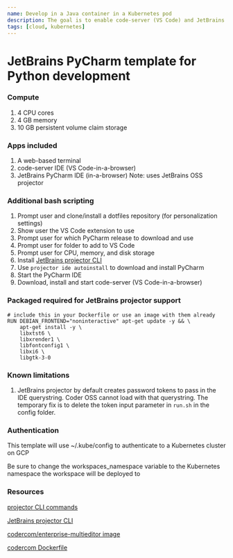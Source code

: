 ```yaml
---
name: Develop in a Java container in a Kubernetes pod
description: The goal is to enable code-server (VS Code) and JetBrains PyCharm
tags: [cloud, kubernetes]
---
```


# JetBrains PyCharm template for Python development

### Compute
1. 4 CPU cores
1. 4 GB memory
1. 10 GB persistent volume claim storage

### Apps included
1. A web-based terminal
1. code-server IDE (VS Code-in-a-browser)
1. JetBrains PyCharm IDE (in-a-browser) Note: uses JetBrains OSS projector

### Additional bash scripting
1. Prompt user and clone/install a dotfiles repository (for personalization settings)
1. Show user the VS Code extension to use
1. Prompt user for which PyCharm release to download and use
1. Prompt user for folder to add to VS Code
1. Prompt user for CPU, memory, and disk storage
1. Install [JetBrains projector CLI](https://github.com/JetBrains/projector-installer#Installation)
1. Use `projector ide autoinstall` to download and install PyCharm
1. Start the PyCharm IDE
1. Download, install and start code-server (VS Code-in-a-browser)

### Packaged required for JetBrains projector support
```console
# include this in your Dockerfile or use an image with them already
RUN DEBIAN_FRONTEND="noninteractive" apt-get update -y && \
    apt-get install -y \
    libxtst6 \
    libxrender1 \
    libfontconfig1 \
    libxi6 \
    libgtk-3-0
```

### Known limitations
1. JetBrains projector by default creates password tokens to pass in the IDE querystring. Coder OSS cannot load with that querystring. The temporary fix is to delete the token input parameter in `run.sh` in the config folder.

### Authentication

This template will use ~/.kube/config to authenticate to a Kubernetes cluster on GCP

Be sure to change the workspaces_namespace variable to the Kubernetes namespace the workspace will be deployed to

### Resources
[projector CLI commands](https://github.com/JetBrains/projector-installer/blob/master/COMMANDS.md)

[JetBrains projector CLI](https://github.com/JetBrains/projector-installer#Installation)

[codercom/enterprise-multieditor image](https://hub.docker.com/r/codercom/enterprise-multieditor)

[codercom Dockerfile](https://github.com/coder/enterprise-images/tree/main/images/multieditor)